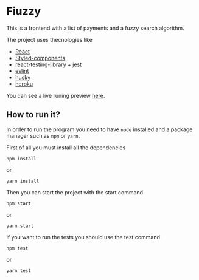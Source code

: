 # Fiuzzy

This is a frontend with a list of payments and a fuzzy search algorithm.

The project uses thecnologies like

- [React](https://reactjs.org/)
- [Styled-components](https://www.styled-components.com/)
- [react-testing-library](https://testing-library.com/) + [jest](https://jestjs.io/)
- [eslint](https://eslint.org/)
- [husky](https://github.com/typicode/husky)
- [heroku](https://www.heroku.com/)

You can see a live runing preview [here]().

## How to run it?

In order to run the program you need to have `node` installed and a package manager such as `npm` or `yarn`.

First of all you must install all the dependencies

`npm install`

or 

`yarn install`

Then you can start the project with the start command

`npm start`

or 

`yarn start`

If you want to run the tests you should use the test command

`npm test`

or 

`yarn test`
